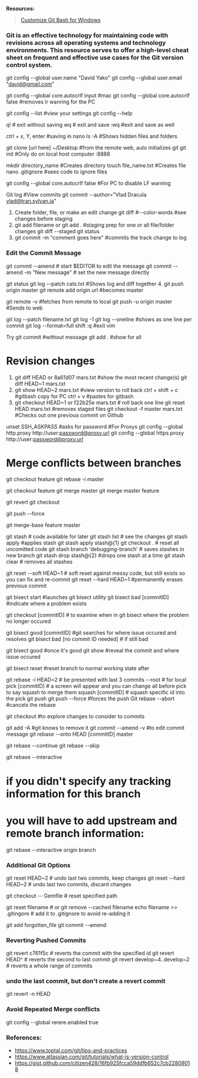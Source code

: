 **Resources:**
> [Customize Git Bash for Windows](https://alanbarber.com/post/how-to-customize-the-git-for-windows-bash-shell-prompt/)

### Git is an effective technology for maintaining code with revisions across all operating systems and technology environments.  This resource serves to offer a high-level cheat sheet on frequent and effective use cases for the Git version control system.

git config --global user.name "David Yako"
git config --global user.email "david@gmail.com"

git config --global core.autocrlf input #mac
git config --global core.autocrlf false #removes lr wanring for the PC 

git config --list #view your settings 
git config --help

q! # exit without saving 
wq # exit and save 
:wq #exit and save as well 

ctrl + x, Y, enter #saving in nano 
ls -A #Shows hidden files and folders 

git clone [url here] ~/Desktop #from the remote web, auto initializes git
git init  #Only do on local host computer :8888

mkdir directory_name #Creates directory
touch file_name.txt #Creates file
nano .gitignore #sees code to ignore files 

git config --global core.autocrlf false #For PC to disable LF warning 

Git log #View commits
git commit --author="Vlad Dracula <vlad@tran.sylvan.ia>"
1. Create folder, file, or make an edit change
git diff #--color-words #see changes before staging
2. git add filename or git add . #staging prep for one or all file/folder changes 
git diff --staged
git status
3. git commit -m "comment goes here" #commits the track change to log
### Edit the Commit Message
git commit --amend                  # start $EDITOR to edit the message
git commit --amend -m "New message" # set the new message directly

git status
git log --patch cats.txt #Shows log and diff together
4. git push origin master
git remote add origin url #becomes master 

git remote -v #fetches from remote to local 
git push -u origin master #Sends to web 

git log --patch filename.txt
git log -1
git log --oneline #shows as one line per commit 
git log --format=full
shift :q #exit vim

Try git commit #without message
git add . #show for all 

# Revision changes 
1. git diff HEAD or 8a61d07 mars.txt #show the most recent change(s)
git diff HEAD~1 mars.txt
2. git show HEAD~2 mars.txt #view version to roll back
ctrl + shift + c #gitbash copy for PC 
ctrl + v #pastes for gitbash 
3. git checkout HEAD~1 or f22b25e mars.txt # roll back one line
git reset HEAD mars.txt #removes staged files
git checkout -f master mars.txt #Checks out one previous commit on Github

unset SSH_ASKPASS #asks for password 
#For Proxys
git config --global http.proxy http://user:password@proxy.url
git config --global https.proxy http://user:password@proxy.url

# Merge conflicts between branches

git checkout feature 
git rebase -i master

git checkout feature
git merge master 
git merge master feature 

git revert 
git checkout 

git push --force

git merge-base feature master 

git stash # code available for later
git stash list # see the changes 
git stash apply #applies stash 
git stash apply stash@{1}
git checkout . # reset all uncomitted code
git stash branch 'debugging-branch' # saves stashes in new branch 
git stash drop stash@{2} #drops one stash at a time 
git stash clear # removes all stashes 

git reset --soft HEAD~1 # soft reset against messy code, but still exists so you can fix and re-commit 
git reset --hard HEAD~1 #permanently erases previous commit

git bisect start #launches git bisect utility 
git bisect bad [commitID] #indicate where a problem exists

git checkout [commitID] # to examine when in git bisect where the problem no longer occured

git bisect good [commitID] #git searches for where issue occured and resolves 
git bisect bad [no commit ID needed]  # if still bad 

git bisect good #once it's good 
git show #reveal the commit and where issue occured 

git bisect reset #reset branch to normal working state after 

git rebase -i HEAD~2 # be presented with last 3 commits --root # for local
pick [commitID] # a screen will appear and you can change all before pick to say squash to merge them
squash [commitID] # squash specific id into the pick 
git push 
git push --force #forces the push
Git rebase --abort #cancels the rebase 

git checkout #to explore changes to consider to commits 

git add -A  #git knows to remove it 
git commit --amend -v #to edit commit message 
git rebase --onto HEAD [commitID] master 

git rebase --continue 
git rebase --skip 

git rebase --interactive 
# if you didn't specify any tracking information for this branch 
# you will have to add upstream and remote branch information: 
git rebase --interactive origin branch

### Additional Git Options
git reset HEAD~2        # undo last two commits, keep changes
git reset --hard HEAD~2 # undo last two commits, discard changes  

git checkout -- Gemfile # reset specified path 

git reset filename          # or git remove --cached filename
echo filename >> .gitingore # add it to .gitignore to avoid re-adding it

git add forgotten_file 
git commit --amend

### Reverting Pushed Commits
git revert c761f5c              # reverts the commit with the specified id
 git revert HEAD^                # reverts the second to last commit
 git revert develop~4..develop~2 # reverts a whole range of commits
 
### undo the last commit, but don't create a revert commit 
git revert -n HEAD

### Avoid Repeated Merge conflicts
git config --global rerere.enabled true

### References:
- https://www.toptal.com/git/tips-and-practices
- https://www.atlassian.com/git/tutorials/what-is-version-control
- https://gist.github.com/citizen428/16fb925fcca59ddfb652c7cb22809018

